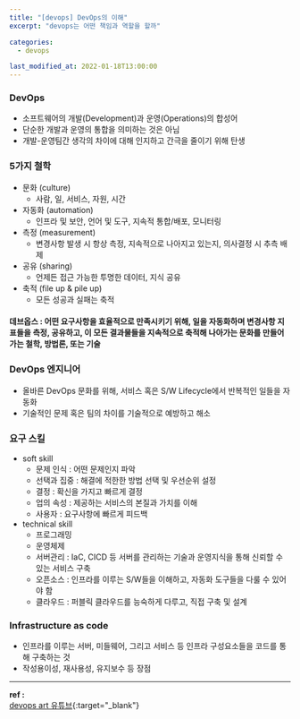 ```yaml
---
title: "[devops] DevOps의 이해"
excerpt: "devops는 어떤 책임과 역할을 할까"

categories:
  - devops

last_modified_at: 2022-01-18T13:00:00
---
```


### DevOps

- 소프트웨어의 개발(Development)과 운영(Operations)의 합성어
- 단순한 개발과 운영의 통합을 의미하는 것은 아님
- 개발-운영팀간 생각의 차이에 대해 인지하고 간극을 줄이기 위해 탄생

### 5가지 철학

- 문화 (culture)
  - 사람, 일, 서비스, 자원, 시간
- 자동화 (automation)
  - 인프라 및 보안, 언어 및 도구, 지속적 통합/배포, 모니터링
- 측정 (measurement)
  - 변경사항 발생 시 항상 측정, 지속적으로 나아지고 있는지, 의사결정 시 추측 배제
- 공유 (sharing)
  - 언제든 접근 가능한 투명한 데이터, 지식 공유
- 축적 (file up & pile up)
  - 모든 성공과 실패는 축적

#### 데브옵스 : 어떤 요구사항을 효율적으로 만족시키기 위해, 일을 자동화하며 변경사항 지표들을 측정, 공유하고, 이 모든 결과물들을 지속적으로 축적해 나아가는 문화를 만들어가는 철학, 방법론, 또는 기술

### DevOps 엔지니어

- 올바른 DevOps 문화를 위해, 서비스 혹은 S/W Lifecycle에서 반복적인 일들을 자동화
- 기술적인 문제 혹은 팀의 차이를 기술적으로 예방하고 해소

### 요구 스킬

- soft skill
  - 문제 인식 : 어떤 문제인지 파악
  - 선택과 집중 : 해결에 적한한 방법 선택 및 우선순위 설정
  - 결정 : 확신을 가지고 빠르게 결정
  - 업의 속성 : 제공하는 서비스의 본질과 가치를 이해
  - 사용자 : 요구사항에 빠르게 피드백
- technical skill
  - 프로그래밍
  - 운영체제
  - 서버관리 : IaC, CICD 등 서버를 관리하는 기술과 운영지식을 통해 신뢰할 수 있는 서비스 구축
  - 오픈소스 : 인프라를 이루는 S/W들을 이해하고, 자동화 도구들을 다룰 수 있어야 함
  - 클라우드 : 퍼블릭 클라우드를 능숙하게 다루고, 직접 구축 및 설계

### Infrastructure as code

- 인프라를 이루는 서버, 미들웨어, 그리고 서비스 등 인프라 구성요소들을 코드를 통해 구축하는 것
- 작성용이성, 재사용성, 유지보수 등 장점

---

**ref :**  
[devops art 유튜브](https://www.youtube.com/channel/UCi0FOToztgfQgckymkBkPGQ){:target="\_blank"}
